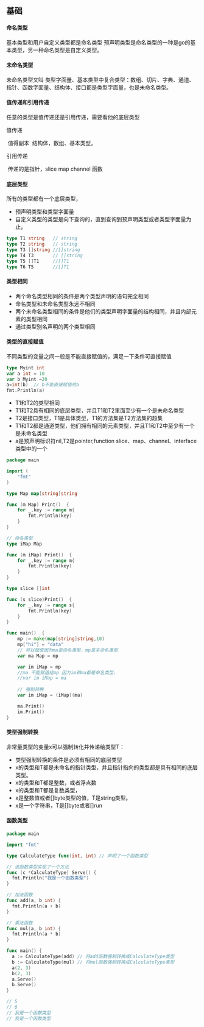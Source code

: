## 基础

#### 命名类型

基本类型和用户自定义类型都是命名类型
预声明类型是命名类型的一种是go的基本类型，另一种命名类型是自定义类型。

#### 未命名类型

未命名类型又叫 类型字面量、基本类型中复合类型：数组、切片、字典、通道、指针、函数字面量、结构体、接口都是类型字面量，也是未命名类型。

#### 值传递和引用传递

任意的类型是值传递还是引用传递，需要看他的底层类型

值传递

​	值得副本
​	结构体，数组、基本类型。

引用传递

​	传递的是指针，slice map channel 函数

#### 底层类型

所有的类型都有一个底层类型，

* 预声明类型和类型字面量
* 自定义类型的类型是向下查询的，直到查询到预声明类型或者类型字面量为止。

```go
type T1 string   // string
type T2 string   // string
type T3 []string //[]string
type T4 T3       // []string
type T5 []T1	 //[]T1
type T6 T5		 //[]T1
```

#### 类型相同

* 两个命名类型相同的条件是两个类型声明的语句完全相同
* 命名类型和未命名类型永远不相同
* 两个未命名类型相同的条件是他们的类型声明字面量的结构相同，并且内部元素的类型相同
* 通过类型别名声明的两个类型相同

#### 类型的直接赋值

不同类型的变量之间一般是不能直接赋值的，满足一下条件可直接赋值

```go
type Myint int
var a int = 10
var b Myint =20 
a=int(b)  // b不能直接赋值给a
fmt.Println(a)

```

* T1和T2的类型相同
* T1和T2具有相同的底层类型，并且T1和T2里面至少有一个是未命名类型
* T2是接口类型，T1是具体类型，T1的方法集是T2方法集的超集
* T1和T2都是通道类型，他们拥有相同的元素类型，并且T1和T2中至少有一个是未命名类型
* a是预声明标识符nil,T2是pointer,function slice、map、channel、interface类型中的一个

```go
package main

import (
	"fmt"
)

type Map map[string]string

func (m Map) Print()  {
	for _,key := range m{
		fmt.Println(key)
	}
}

// 命名类型
type iMap Map

func (m iMap) Print()  {
	for _,key := range m{
		fmt.Println(key)
	}
}

type slice []int

func (s slice)Print()  {
	for _,key := range s{
		fmt.Println(key)
	}
}

func main()  {
	mp := make(map[string]string,10)
	mp["hi"] = "data"
	// 可以赋值因为ma是命名类型，mp是未命名类型
	var ma Map = mp

	var im iMap = mp
	//ma 不能赋值给mp 因为im和ma都是命名类型，
	//var im iMap = ma
    
    // 强制转换
    var im iMap = (iMap)(ma)

	ma.Print()
	im.Print()
}
```

#### 类型强制转换

非常量类型的变量x可以强制转化并传递给类型T：

* 类型强制转换的条件是必须有相同的底层类型
* x的类型和T都是未命名的指针类型，并且指针指向的类型都是具有相同的底层类型。
* x的类型和T都是整数，或者浮点数
* x的类型和T都是复数类型，
* x是整数值或者[]byte类型的值，T是string类型。
* x是一个字符串，T是[]byte或者[]run

#### 函数类型

```go
package main

import "fmt"

type CalculateType func(int, int) // 声明了一个函数类型

// 该函数类型实现了一个方法
func (c *CalculateType) Serve() {
  fmt.Println("我是一个函数类型")
}

// 加法函数
func add(a, b int) {
  fmt.Println(a + b)
}

// 乘法函数
func mul(a, b int) {
  fmt.Println(a * b)
}

func main() {
  a := CalculateType(add) // 将add函数强制转换成CalculateType类型
  b := CalculateType(mul) // 将mul函数强制转换成CalculateType类型
  a(2, 3)
  b(2, 3)
  a.Serve()
  b.Serve()
}

// 5
// 6
// 我是一个函数类型
// 我是一个函数类型
```

